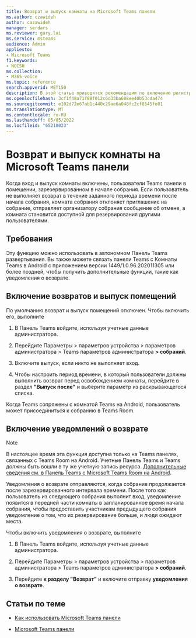 ```yaml
---
title: Возврат и выпуск комнаты на Microsoft Teams панели
ms.author: czawideh
author: cazawideh
manager: serdars
ms.reviewer: gary.lai
ms.service: msteams
audience: Admin
appliesto:
- Microsoft Teams
f1.keywords:
- NOCSH
ms.collection:
- M365-voice
ms.topic: reference
search.appverid: MET150
description: В этой статье приводятся рекомендации по включению регистрации и выпуска помещений Teams панелях.
ms.openlocfilehash: 3cf1f48a71f88f012c6d33ba608ee40b53cda474
ms.sourcegitcommit: e102d72e67ab1c440c29ae6a048fc2cf8545fe01
ms.translationtype: MT
ms.contentlocale: ru-RU
ms.lasthandoff: 05/05/2022
ms.locfileid: "65218023"
---
```

# <a name="check-in-and-room-release-on-microsoft-teams-panels"></a>Возврат и выпуск комнаты на Microsoft Teams панели

Когда вход и выпуск комнаты включены, пользователи Teams панели в помещении, зарезервированном в начале собрания. Если пользователь не выполняет возврат в течение заданного периода времени после начала собрания, комната собрания отклоняет приглашение на собрание, отправляет организатору собрания сообщение об отмене, а комната становится доступной для резервирования другими пользователями.  

## <a name="requirements"></a>Требования 

Эту функцию можно использовать в автономном Панель Teams развертывания. Вы также можете связать панели Teams с Комнаты Teams в Android с приложением версии 1449/1.0.96.202011305 или более поздней, чтобы получить дополнительные функции, такие как уведомления о возврате.  

## <a name="enable-check-in-and-room-release"></a>Включение возвратов и выпуск помещений 

По умолчанию возврат и выпуск помещений отключен. Чтобы включить его, выполните  

1. В Панель Teams войдите, используя учетные данные администратора.  

2. Перейдите Параметры > параметров устройства > параметров администратора > Teams параметров администратора **> собраний**.

3. Включите выпуск, если никто не выполняет вход.

4. Чтобы настроить период времени, в который пользователи должны выполнить возврат перед освобождением комнаты, перейдите в раздел **"Выпуск после"** и выберите параметр из раскрывающегося списка.  

Когда Teams сопряжены с комнатой Teams на Android, пользователь может присоединиться к собранию в Teams Room.  

## <a name="turn-on-check-in-notifications"></a>Включение уведомлений о возврате

> [!NOTE]
> В настоящее время эта функция доступна только на Teams панелях, связанных с Teams Room на Android. Учетные Панель Teams и Teams должны быть вошли в ту же учетную запись ресурса. [Дополнительные сведения см. в Панель Teams с Microsoft Teams Room на Android](use-teams-panels.md#pair-a-teams-panel-with-a-microsoft-teams-room-on-android).  

Уведомления о возврате отправляются, когда собрание продолжается после зарезервированного интервала времени. После того как пользователь из следующего собрания выполнит вход, уведомление появится в передней части комнаты в запланированное время начала собрания, чтобы предоставить участникам предыдущего собрания уведомление о том, что их резервирование больше, и люди ожидают места.  

Чтобы включить уведомления о возврате, выполните  

1. В Панель Teams войдите, используя учетные данные администратора. 

2. Перейдите Параметры > параметров устройства > параметров администратора > Teams параметров администратора **> собраний**.

3. Перейдите **к разделу "Возврат"** и включите отправку **уведомления о возврате**.

## <a name="related-topics"></a>Статьи по теме

- [Как использовать Microsoft Teams панели](use-teams-panels.md)

- [Microsoft Teams панели](teams-panels.md)
